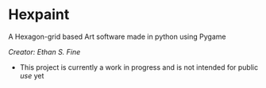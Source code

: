 # Hexpaint
A Hexagon-grid based Art software made in python using Pygame

*Creator: Ethan S. Fine*

- This project is currently a work in progress and is not intended for public *use* yet
